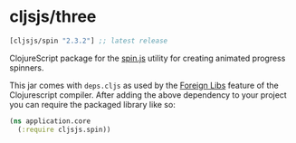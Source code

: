 # cljsjs/three

[](dependency)
```clojure
[cljsjs/spin "2.3.2"] ;; latest release
```
[](/dependency)

ClojureScript package for the [spin.js](spin.js) utility for creating animated
progress spinners.

This jar comes with `deps.cljs` as used by the [Foreign Libs][flibs] feature
of the Clojurescript compiler. After adding the above dependency to your project
you can require the packaged library like so:

```clojure
(ns application.core
  (:require cljsjs.spin))
```

[flibs]: https://github.com/clojure/clojurescript/wiki/Packaging-Foreign-Dependencies
[spin.js]: http://spin.js.org
